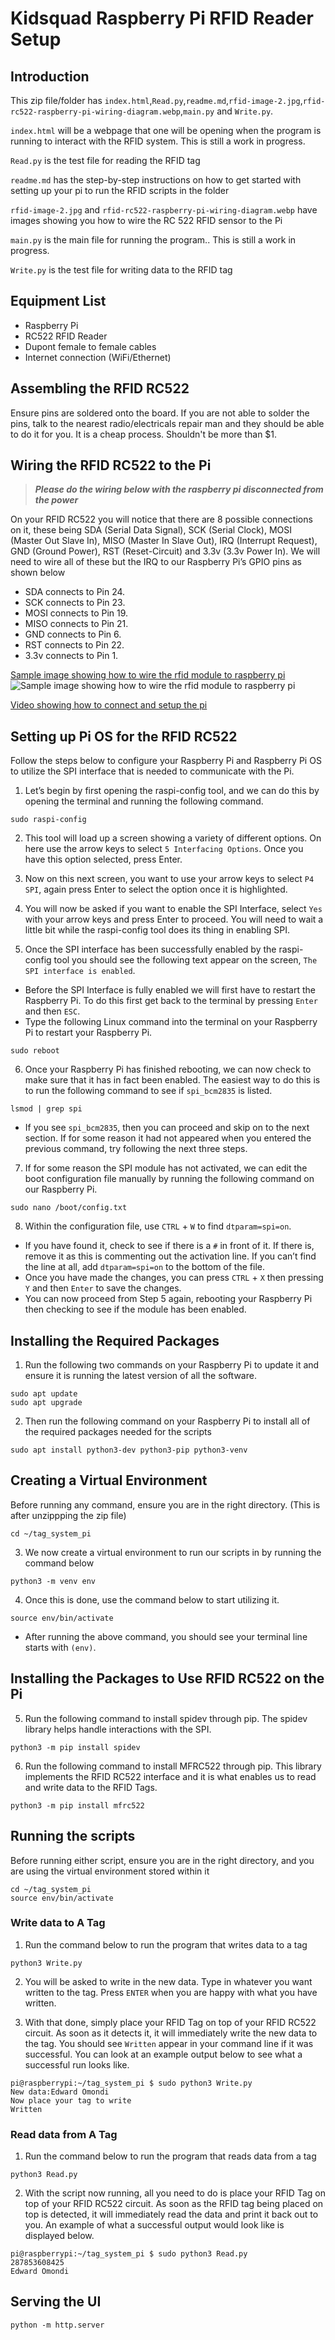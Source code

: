 # Kidsquad Raspberry Pi RFID Reader Setup

## Introduction
This zip file/folder has `index.html`,`Read.py`,`readme.md`,`rfid-image-2.jpg`,`rfid-rc522-raspberry-pi-wiring-diagram.webp`,`main.py` and `Write.py`.

`index.html` will be a webpage that one will be opening when the program is running to interact with the RFID system. This is still a work in progress.

`Read.py` is the test file for reading the RFID tag

`readme.md` has the step-by-step instructions on how to get started with setting up your pi to run the RFID scripts in the folder

`rfid-image-2.jpg` and `rfid-rc522-raspberry-pi-wiring-diagram.webp` have images showing you how to wire the RC 522 RFID sensor to the Pi

`main.py` is the main file for running the program.. This is still a work in progress.

`Write.py` is the test file for writing data to the RFID tag

## Equipment List
- Raspberry Pi
- RC522 RFID Reader
- Dupont female to female cables
- Internet connection (WiFi/Ethernet)

## Assembling the RFID RC522
Ensure pins are soldered onto the board. If you are not able to solder the pins, talk to the nearest radio/electricals repair man and they should be able to do it for you. It is a cheap process. Shouldn't be more than $1.

## Wiring the RFID RC522 to the Pi
> ***Please do the wiring below with the raspberry pi disconnected from the power***

On your RFID RC522 you will notice that there are 8 possible connections on it, these being SDA (Serial Data Signal), SCK (Serial Clock), MOSI (Master Out Slave In), MISO (Master In Slave Out), IRQ (Interrupt Request), GND (Ground Power), RST (Reset-Circuit) and 3.3v (3.3v Power In). We will need to wire all of these but the IRQ to our Raspberry Pi’s GPIO pins as shown below

- SDA connects to Pin 24.
- SCK connects to Pin 23.
- MOSI connects to Pin 19.
- MISO connects to Pin 21.
- GND connects to Pin 6.
- RST connects to Pin 22.
- 3.3v connects to Pin 1.

[Sample image showing how to wire the rfid module to raspberry pi](rfid-rc522-raspberry-pi-wiring-diagram.webp)
![Sample image showing how to wire the rfid module to raspberry pi](rfid-rc522-raspberry-pi-wiring-diagram.webp)

[Video showing how to connect and setup the pi](https://youtu.be/evRuZRxvPFI?si=4u77HZNdNK_3R49Z)

## Setting up Pi OS for the RFID RC522
Follow the steps below to configure your Raspberry Pi and Raspberry Pi OS to utilize the SPI interface that is needed to communicate with the Pi.

1. Let’s begin by first opening the raspi-config tool, and we can do this by opening the terminal and running the following command.
```
sudo raspi-config
```
2. This tool will load up a screen showing a variety of different options. On here use the arrow keys to select `5 Interfacing Options`. Once you have this option selected, press Enter.

3. Now on this next screen, you want to use your arrow keys to select `P4 SPI`, again press Enter to select the option once it is highlighted.

4. You will now be asked if you want to enable the SPI Interface, select `Yes` with your arrow keys and press Enter to proceed. You will need to wait a little bit while the raspi-config tool does its thing in enabling SPI.

5. Once the SPI interface has been successfully enabled by the raspi-config tool you should see the following text appear on the screen, `The SPI interface is enabled`.
- Before the SPI Interface is fully enabled we will first have to restart the Raspberry Pi. To do this first get back to the terminal by pressing `Enter` and then `ESC`.
- Type the following Linux command into the terminal on your Raspberry Pi to restart your Raspberry Pi.
```
sudo reboot
```

6. Once your Raspberry Pi has finished rebooting, we can now check to make sure that it has in fact been enabled. The easiest way to do this is to run the following command to see if `spi_bcm2835` is listed.
```
lsmod | grep spi
```

- If you see `spi_bcm2835`, then you can proceed and skip on to the next section. If for some reason it had not appeared when you entered the previous command, try following the next three steps.

7. If for some reason the SPI module has not activated, we can edit the boot configuration file manually by running the following command on our Raspberry Pi.
```
sudo nano /boot/config.txt
```

8. Within the configuration file, use `CTRL` + `W` to find `dtparam=spi=on`.
- If you have found it, check to see if there is a `#` in front of it. If there is, remove it as this is commenting out the activation line. If you can’t find the line at all, add `dtparam=spi=on` to the bottom of the file.
- Once you have made the changes, you can press `CTRL` + `X` then pressing `Y` and then `Enter` to save the changes.
- You can now proceed from Step 5 again, rebooting your Raspberry Pi then checking to see if the module has been enabled.

## Installing the Required Packages
1. Run the following two commands on your Raspberry Pi to update it and ensure it is running the latest version of all the software.
```
sudo apt update
sudo apt upgrade
```
2. Then run the following command on your Raspberry Pi to install all of the required packages needed for the scripts
```
sudo apt install python3-dev python3-pip python3-venv
```

## Creating a Virtual Environment
Before running any command, ensure you are in the right directory. (This is after unzippping the zip file)
```
cd ~/tag_system_pi
```

3. We now create a virtual environment to run our scripts in by running the command below
```
python3 -m venv env
```
4. Once this is done, use the command below to start utilizing it.
```
source env/bin/activate
```
- After running the above command, you should see your terminal line starts with `(env)`.

## Installing the Packages to Use RFID RC522 on the Pi
5. Run the following command to install spidev through pip. The spidev library helps handle interactions with the SPI.
```
python3 -m pip install spidev
```
6. Run the following command to install MFRC522 through pip. This library implements the RFID RC522 interface and it is what enables us to read and write data to the RFID Tags.
```
python3 -m pip install mfrc522
```
## Running the scripts
Before running either script, ensure you are in the right directory, and you are using the virtual environment stored within it
```
cd ~/tag_system_pi
source env/bin/activate
```

### Write data to A Tag
1. Run the command below to run the program that writes data to a tag
```
python3 Write.py
```
2. You will be asked to write in the new data. Type in whatever you want written to the tag. Press `ENTER` when you are happy with what you have written.

3. With that done, simply place your RFID Tag on top of your RFID RC522 circuit. As soon as it detects it, it will immediately write the new data to the tag. You should see `Written` appear in your command line if it was successful. You can look at an example output below to see what a successful run looks like.
```
pi@raspberrypi:~/tag_system_pi $ sudo python3 Write.py
New data:Edward Omondi
Now place your tag to write
Written
```

### Read data from A Tag
1. Run the command below to run the program that reads data from a tag
```
python3 Read.py
```
2. With the script now running, all you need to do is place your RFID Tag on top of your RFID RC522 circuit. As soon as the RFID tag being placed on top is detected, it will immediately read the data and print it back out to you.
An example of what a successful output would look like is displayed below.
```
pi@raspberrypi:~/tag_system_pi $ sudo python3 Read.py
287853608425
Edward Omondi
```

## Serving the UI
```
python -m http.server
```